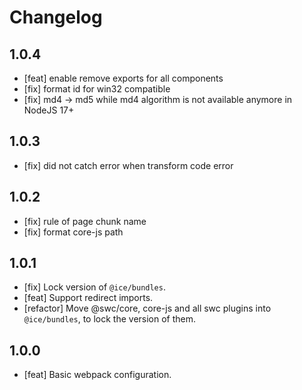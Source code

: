 # Changelog

## 1.0.4

- [feat] enable remove exports for all components
- [fix] format id for win32 compatible
- [fix] md4 -> md5 while md4 algorithm is not available anymore in NodeJS 17+ 

## 1.0.3

- [fix] did not catch error when transform code error

## 1.0.2

- [fix] rule of page chunk name
- [fix] format core-js path

## 1.0.1

- [fix] Lock version of `@ice/bundles`.
- [feat] Support redirect imports.
- [refactor] Move @swc/core, core-js and all swc plugins into `@ice/bundles`, to lock the version of them.

## 1.0.0

- [feat] Basic webpack configuration.
